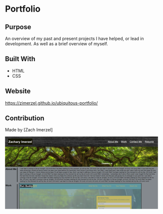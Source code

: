 # Portfolio

## Purpose
An overview of my past and present projects I have helped, or lead in development. As well as a brief overview of myself. 

## Built With
* HTML
* CSS

## Website
https://zimerzel.github.io/ubiquitous-portfolio/

## Contribution
Made by [Zach Imerzel]

![image](assets/images/portfolio123.PNG)